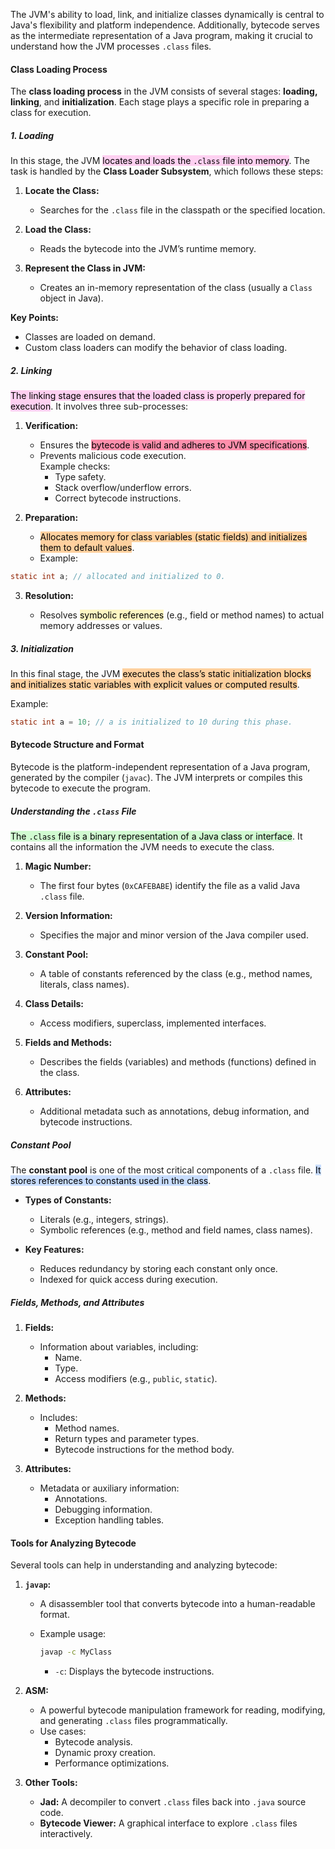 
The JVM's ability to load, link, and initialize classes dynamically is central to Java's flexibility and platform independence. Additionally, bytecode serves as the intermediate representation of a Java program, making it crucial to understand how the JVM processes `.class` files.

#### Class Loading Process

The **class loading process** in the JVM consists of several stages: **loading, linking**, and **initialization**. Each stage plays a specific role in preparing a class for execution.

##### **1. Loading**

In this stage, the JVM <mark style="background: #FFB8EBA6;">locates and loads the `.class` file into memory</mark>. The task is handled by the **Class Loader Subsystem**, which follows these steps:

1. **Locate the Class:**
    
    - Searches for the `.class` file in the classpath or the specified location.
2. **Load the Class:**
    
    - Reads the bytecode into the JVM’s runtime memory.
3. **Represent the Class in JVM:**
    
    - Creates an in-memory representation of the class (usually a `Class` object in Java).

**Key Points:**

- Classes are loaded on demand.
- Custom class loaders can modify the behavior of class loading.

##### **2. Linking**

<mark style="background: #FFB8EBA6;">The linking stage ensures that the loaded class is properly prepared for execution</mark>. It involves three sub-processes:

1. **Verification:**
    
    - Ensures the <mark style="background: #FF5582A6;">bytecode is valid and adheres to JVM specifications</mark>.
    - Prevents malicious code execution.  
        Example checks:
        - Type safety.
        - Stack overflow/underflow errors.
        - Correct bytecode instructions.
2. **Preparation:**
    
    - <mark style="background: #FFB86CA6;">Allocates memory for class variables (static fields) and initializes them to default values</mark>.
    - Example:
        
```java
static int a; // allocated and initialized to 0.
```
        
3. **Resolution:**
    
    - Resolves <mark style="background: #FFF3A3A6;">symbolic references</mark> (e.g., field or method names) to actual memory addresses or values.

##### **3. Initialization**

In this final stage, the JVM <mark style="background: #FFB86CA6;">executes the class’s static initialization blocks and initializes static variables with explicit values or computed results</mark>.

Example:

```java
static int a = 10; // a is initialized to 10 during this phase.
```

#### Bytecode Structure and Format

Bytecode is the platform-independent representation of a Java program, generated by the compiler (`javac`). The JVM interprets or compiles this bytecode to execute the program.

##### **Understanding the `.class` File**

<mark style="background: #BBFABBA6;">The `.class` file is a binary representation of a Java class or interface</mark>. It contains all the information the JVM needs to execute the class.

1. **Magic Number:**
    
    - The first four bytes (`0xCAFEBABE`) identify the file as a valid Java `.class` file.
2. **Version Information:**
    
    - Specifies the major and minor version of the Java compiler used.
3. **Constant Pool:**
    
    - A table of constants referenced by the class (e.g., method names, literals, class names).
4. **Class Details:**
    
    - Access modifiers, superclass, implemented interfaces.
5. **Fields and Methods:**
    
    - Describes the fields (variables) and methods (functions) defined in the class.
6. **Attributes:**
    
    - Additional metadata such as annotations, debug information, and bytecode instructions.

##### **Constant Pool**

The **constant pool** is one of the most critical components of a `.class` file. <mark style="background: #ADCCFFA6;">It stores references to constants used in the class</mark>.

- **Types of Constants:**
    
    - Literals (e.g., integers, strings).
    - Symbolic references (e.g., method and field names, class names).
- **Key Features:**
    
    - Reduces redundancy by storing each constant only once.
    - Indexed for quick access during execution.

##### **Fields, Methods, and Attributes**

1. **Fields:**
    
    - Information about variables, including:
        - Name.
        - Type.
        - Access modifiers (e.g., `public`, `static`).
2. **Methods:**
    
    - Includes:
        - Method names.
        - Return types and parameter types.
        - Bytecode instructions for the method body.
3. **Attributes:**
    
    - Metadata or auxiliary information:
        - Annotations.
        - Debugging information.
        - Exception handling tables.

#### Tools for Analyzing Bytecode

Several tools can help in understanding and analyzing bytecode:

1. **`javap`:**
    
    - A disassembler tool that converts bytecode into a human-readable format.
    - Example usage:
        
        ```bash
        javap -c MyClass
        ```
        
        - `-c`: Displays the bytecode instructions.
2. **ASM:**
    
    - A powerful bytecode manipulation framework for reading, modifying, and generating `.class` files programmatically.
    - Use cases:
        - Bytecode analysis.
        - Dynamic proxy creation.
        - Performance optimizations.
3. **Other Tools:**
    
    - **Jad:** A decompiler to convert `.class` files back into `.java` source code.
    - **Bytecode Viewer:** A graphical interface to explore `.class` files interactively.

